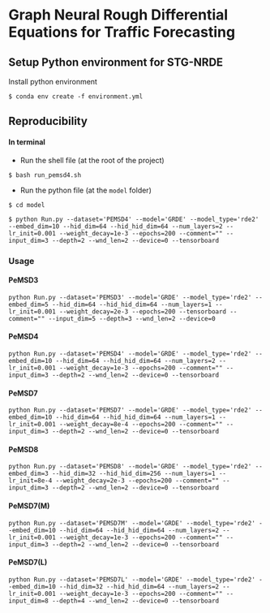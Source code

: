 # Graph Neural Rough Differential Equations for Traffic Forecasting

##
## Setup Python environment for STG-NRDE
Install python environment
```{bash}
$ conda env create -f environment.yml 
```


## Reproducibility
#### In terminal
- Run the shell file (at the root of the project)

```{bash}
$ bash run_pemsd4.sh
```

- Run the python file (at the `model` folder)
```{bash}
$ cd model

$ python Run.py --dataset='PEMSD4' --model='GRDE' --model_type='rde2' --embed_dim=10 --hid_dim=64 --hid_hid_dim=64 --num_layers=2 --lr_init=0.001 --weight_decay=1e-3 --epochs=200 --comment="" --input_dim=3 --depth=2 --wnd_len=2 --device=0 --tensorboard
```

### Usage
#### PeMSD3
```{bash}
python Run.py --dataset='PEMSD3' --model='GRDE' --model_type='rde2' --embed_dim=5 --hid_dim=64 --hid_hid_dim=64 --num_layers=1 --lr_init=0.001 --weight_decay=2e-3 --epochs=200 --tensorboard --comment="" --input_dim=5 --depth=3 --wnd_len=2 --device=0
```

#### PeMSD4
```{bash}
python Run.py --dataset='PEMSD4' --model='GRDE' --model_type='rde2' --embed_dim=10 --hid_dim=64 --hid_hid_dim=64 --num_layers=2 --lr_init=0.001 --weight_decay=1e-3 --epochs=200 --comment="" --input_dim=3 --depth=2 --wnd_len=2 --device=0 --tensorboard
```

#### PeMSD7
```{bash}
python Run.py --dataset='PEMSD7' --model='GRDE' --model_type='rde2' --embed_dim=10 --hid_dim=64 --hid_hid_dim=64 --num_layers=1 --lr_init=0.001 --weight_decay=8e-4 --epochs=200 --comment="" --input_dim=3 --depth=2 --wnd_len=2 --device=0 --tensorboard
```

#### PeMSD8
```{bash}
python Run.py --dataset='PEMSD8' --model='GRDE' --model_type='rde2' --embed_dim=3 --hid_dim=32 --hid_hid_dim=256 --num_layers=1 --lr_init=8e-4 --weight_decay=2e-3 --epochs=200 --comment="" --input_dim=3 --depth=2 --wnd_len=2 --device=0 --tensorboard
```

#### PeMSD7(M)
```
python Run.py --dataset='PEMSD7M' --model='GRDE' --model_type='rde2' --embed_dim=10 --hid_dim=64 --hid_hid_dim=64 --num_layers=2 --lr_init=0.001 --weight_decay=1e-3 --epochs=200 --comment="" --input_dim=3 --depth=2 --wnd_len=2 --device=0 --tensorboard
```

#### PeMSD7(L)
```
python Run.py --dataset='PEMSD7L' --model='GRDE' --model_type='rde2' --embed_dim=10 --hid_dim=32 --hid_hid_dim=64 --num_layers=2 --lr_init=0.001 --weight_decay=1e-3 --epochs=200 --comment="" --input_dim=8 --depth=4 --wnd_len=2 --device=0 --tensorboard
```